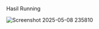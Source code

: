 Hasil Running

![Screenshot 2025-05-08 235810](https://github.com/user-attachments/assets/7d2b64e4-2225-4ffa-96fe-db1d133344ca)
